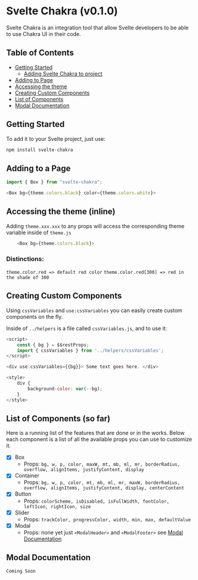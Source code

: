 # Svelte Chakra (v0.1.0)

Svelte Chakra is an integration tool that allow Svelte developers to be able to use Chakra UI in their code.

## Table of Contents

- [Getting Started](#getting-started)
  - [Adding Svelte Chakra to project](#adding-svelte-chakra-to-project)
- [Adding to Page](#adding-to-a-page)
- [Accessing the theme](#accessing-the-theme-inline)
- [Creating Custom Components](#creating-custom-components)
- [List of Components](#list-of-components)
- [Modal Documentation](#modal-documentation)

## Getting Started

To add it to your Svelte project, just use:

```js
npm install svelte-chakra
```

## Adding to a Page

```js
import { Box } from "svelte-chakra";

<Box bg={theme.colors.black} color={theme.colors.white}>
```

## Accessing the theme (inline)

Adding `theme.xxx.xxx` to any props will access the corresponding theme variable inside of `theme.js`

```js
    <Box bg={theme.colors.black}>
```

### Distinctions:

`theme.color.red => default red color`
`theme.color.red[300] => red in the shade of 300`

## Creating Custom Components

Using `cssVariables` and `use:cssVariables` you can easily create custom components on the fly.

Inside of `../helpers` is a file called `cssVariables.js`, and to use it:

```js
<script>
    const { bg } = $$restProps;
    import { cssVariables } from '../helpers/cssVariables';
</script>

<div use:cssVariables={{bg}}> Some text goes here. </div>

<style>
    div {
        background-color: var(--bg);
    }
</style>
```

## List of Components (so far)

Here is a running list of the features that are done or in the works. Below each component is a list of all the available props you can use to customize it.

- [x] Box
  - Props: `bg, w, p, color, maxW, mt, mb, ml, mr, borderRadius, overflow, alignItems, justifyContent, display`
- [x] Container
  - Props: `bg, w, p, color, mt, mb, ml, mr, maxW, borderRadius, overflow, alignItems, justifyContent, display, centerContent `
- [x] Button
  - Props: `colorScheme, isDisabled, isFullWidth, fontColor, leftIcon, rightIcon, size `
- [x] Slider
  - Props: `trackColor, progressColor, width, min, max, defaultValue `
- [x] Modal
  - Props: none yet just `<ModalHeader>` and `<ModalFooter>` see [Modal Documentation](#modal-documention)

## Modal Documentation

`Coming Soon`
